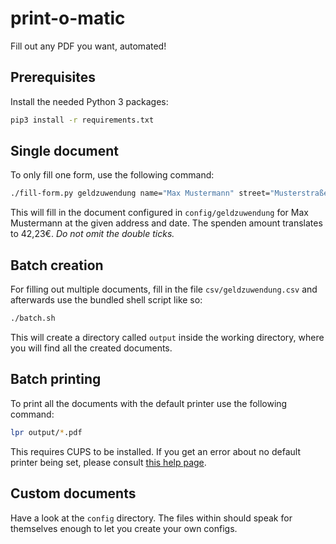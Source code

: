 # print-o-matic
Fill out any PDF you want, automated!


## Prerequisites
Install the needed Python 3 packages:
```bash
pip3 install -r requirements.txt
```

## Single document
To only fill one form, use the following command:
```bash
./fill-form.py geldzuwendung name="Max Mustermann" street="Musterstraße 123" city="12345 Musterstadt" date="31.12.2020" amount="42.23"
```

This will fill in the document configured in `config/geldzuwendung` for Max Mustermann at the given address and date. The spenden amount translates to 42,23€. _Do not omit the double ticks._


## Batch creation
For filling out multiple documents, fill in the file `csv/geldzuwendung.csv` and afterwards use the bundled shell script like so:
```bash
./batch.sh
```
This will create a directory called `output` inside the working directory, where you will find all the created documents.


## Batch printing
To print all the documents with the default printer use the following command:
```bash
lpr output/*.pdf
```

This requires CUPS to be installed. If you get an error about no default printer being set, please consult [this help page](https://www.cups.org/documentation.php/options.html#DEFAULT).


## Custom documents
Have a look at the `config` directory. The files within should speak for themselves enough to let you create your own configs.

